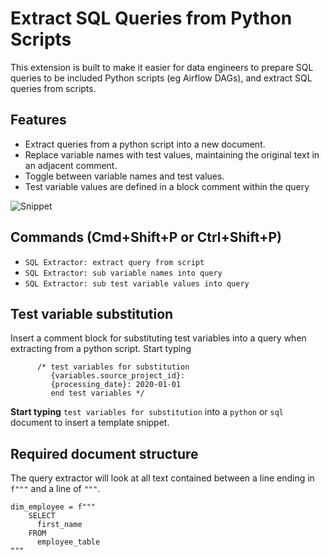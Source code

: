 # Extract SQL Queries from Python Scripts

This extension is built to make it easier for data engineers to prepare SQL queries to be included Python scripts (eg Airflow DAGs), and extract SQL queries from scripts.


## Features

* Extract queries from a python script into a new document. 
* Replace variable names with test values, maintaining the original text in an adjacent  comment.
* Toggle between variable names and test values.
* Test variable values are defined in a block comment within the query


![Snippet](images/extract-query.gif)

## Commands (Cmd+Shift+P or Ctrl+Shift+P)

* `SQL Extractor: extract query from script`
* `SQL Extractor: sub variable names into query`
* `SQL Extractor: sub test variable values into query`

## Test variable substitution

Insert a comment block for substituting test variables into a query when extracting from a python script. Start typing 

```
      /* test variables for substitution
         {variables.source_project_id}:
         {processing_date}: 2020-01-01
         end test variables */
 ```

**Start typing** `test variables for substitution` into a `python` or `sql` document to insert a template snippet. 

## Required document structure

The query extractor will look at all text contained between a line ending in `f"""` and a line of `"""`.

```
dim_employee = f"""
    SELECT
      first_name
    FROM
      employee_table
"""
 ```